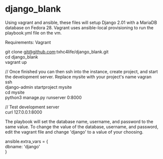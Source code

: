 # django_blank
Using vagrant and ansible, these files will setup Django 2.01 with a MariaDB database on Fedora 28. Vagrant uses ansible-local provisioning to  run the playbook.yml file on the vm. 

Requirements: Vagrant

git clone git@github.com:txhc4life/django_blank.git  
cd django_blank  
vagrant up  

// Once finished you can then ssh into the instance, create project, and start the development server.  Replace mysite with your project's name
vagran ssh   
django-admin startproject mysite  
cd mysite  
python3 manage.py runserver 0:8000    

// Test development server  
curl 127.0.0.1:8000  

The playbook will set the database name, username, and password to the same value. To change the value of the database, username, and password, edit the vagrant file and change 'django' to a value of your choosing.   

ansible.extra_vars = {  
        dbname: 'django'  
      }
